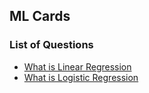 
## ML Cards

### List of Questions
- [What is Linear Regression](cards\linear_regression.md)
- [What is Logistic Regression](cards\logistic_regression.md)

